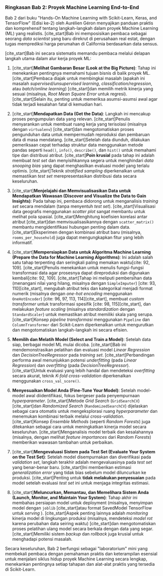 ### **Ringkasan Bab 2: Proyek Machine Learning End-to-End**

Bab 2 dari buku "Hands-On Machine Learning with Scikit-Learn, Keras, and TensorFlow" (Edisi ke-2) oleh Aurélien Géron menyajikan panduan praktis dan komprehensif tentang langkah-langkah dalam proyek Machine Learning (ML) yang realistis. [cite_start]Bab ini memposisikan pembaca sebagai seorang *data scientist* yang baru direkrut di perusahaan real estat, dengan tugas memprediksi harga perumahan di California berdasarkan data sensus.

[cite_start]Bab ini secara sistematis memandu pembaca melalui delapan langkah utama dalam alur kerja proyek ML:

1.  [cite_start]**Melihat Gambaran Besar (Look at the Big Picture)**: Tahap ini menekankan pentingnya memahami tujuan bisnis di balik proyek ML. [cite_start]Pembaca diajak untuk membingkai masalah (apakah ini masalah *supervised/unsupervised learning*, *classification/regression*, atau *batch/online learning*)  [cite_start]dan memilih metrik kinerja yang sesuai (misalnya, *Root Mean Square Error* untuk regresi). [cite_start]Selain itu, penting untuk memeriksa asumsi-asumsi awal agar tidak terjadi kesalahan fatal di kemudian hari.

2.  [cite_start]**Mendapatkan Data (Get the Data)**: Langkah ini mencakup proses pengumpulan data yang relevan. [cite_start]Penulis menyarankan untuk membuat ruang kerja yang terisolasi (misalnya dengan `virtualenv`)  [cite_start]dan mengotomatiskan proses pengunduhan data untuk mempermudah reproduksi dan pembaruan data di masa mendatang. [cite_start]Setelah data diunduh, dilakukan pemeriksaan cepat terhadap struktur data menggunakan metode pandas seperti `head()`, `info()`, `describe()`, dan `hist()` untuk memahami tipe dan distribusi atribut. [cite_start]**Poin krusial** pada tahap ini adalah membuat *test set* dan menyisihkannya segera untuk menghindari *data snooping bias* yang dapat menghasilkan evaluasi model yang terlalu optimis. [cite_start]Teknik *stratified sampling* diperkenalkan untuk memastikan *test set* merepresentasikan distribusi data secara keseluruhan.

3.  [cite_start]**Menjelajahi dan Memvisualisasikan Data untuk Mendapatkan Wawasan (Discover and Visualize the Data to Gain Insights)**: Pada tahap ini, pembaca didorong untuk menganalisis *training set* secara mendalam (tanpa menyentuh *test set*). [cite_start]Visualisasi data geografis menggunakan *scatter plot* sangat membantu untuk melihat pola spasial. [cite_start]Menghitung koefisien korelasi antar atribut  [cite_start]dan memvisualisasikannya dengan `scatter_matrix()` membantu mengidentifikasi hubungan penting dalam data. [cite_start]Eksperimen dengan kombinasi atribut baru (misalnya, `rooms_per_household`) juga dapat mengungkapkan fitur yang lebih informatif.

4.  [cite_start]**Mempersiapkan Data untuk Algoritma Machine Learning (Prepare the Data for Machine Learning Algorithms)**: Ini adalah salah satu tahap terpenting dan seringkali paling memakan waktu[cite: 92, 109]. [cite_start]Penulis menekankan untuk menulis fungsi-fungsi transformasi data agar prosesnya dapat direproduksi dan digunakan kembali[cite: 92, 109]. [cite_start]Tahap ini meliputi pembersihan data (menangani nilai yang hilang, misalnya dengan `SimpleImputer`) [cite: 93, 110][cite_start], mengubah atribut teks dan kategorikal menjadi format numerik (misalnya dengan *one-hot encoding* menggunakan `OneHotEncoder`) [cite: 96, 97, 113, 114][cite_start], membuat *custom transformer* untuk transformasi spesifik [cite: 98, 115][cite_start], dan melakukan *feature scaling* (misalnya *standardization* dengan `StandardScaler`) untuk memastikan atribut memiliki skala yang serupa. [cite_start]Konsep *pipeline transformasi* menggunakan `Pipeline` dan `ColumnTransformer` dari Scikit-Learn diperkenalkan untuk mengurutkan dan mengotomatiskan langkah-langkah ini secara efisien.

5.  **Memilih dan Melatih Model (Select and Train a Model)**: Setelah data siap, berbagai model ML mulai dicoba. [cite_start]Bab ini mendemonstrasikan pelatihan dan evaluasi model *Linear Regression* dan *DecisionTreeRegressor* pada *training set*. [cite_start]Perbandingan performa awal menunjukkan potensi *underfitting* (pada *Linear Regression*) dan *overfitting* (pada *DecisionTreeRegressor*). [cite_start]Untuk evaluasi yang lebih handal dan mendeteksi *overfitting* secara akurat, teknik *K-fold cross-validation* diperkenalkan menggunakan `cross_val_score()`.

6.  **Menyesuaikan Model Anda (Fine-Tune Your Model)**: Setelah model-model awal diidentifikasi, fokus bergeser pada penyempurnaan *hyperparameter*. [cite_start]Metode *Grid Search* (`GridSearchCV`)  [cite_start]dan *Randomized Search* (`RandomizedSearchCV`)  dijelaskan sebagai cara otomatis untuk mengeksplorasi ruang *hyperparameter* dan menemukan kombinasi terbaik melalui *cross-validation*. [cite_start]Konsep *Ensemble Methods* (seperti *Random Forests*) juga ditekankan sebagai cara untuk meningkatkan kinerja model secara keseluruhan. [cite_start]Menganalisis model terbaik dan kesalahannya (misalnya, dengan melihat *feature importances* dari *Random Forests*) memberikan wawasan tambahan untuk perbaikan.

7.  [cite_start]**Mengevaluasi Sistem pada Test Set (Evaluate Your System on the Test Set)**: Setelah model disempurnakan dan diverifikasi pada *validation set*, langkah terakhir adalah mengevaluasinya pada *test set* yang benar-benar baru. [cite_start]Ini memberikan estimasi *generalization error* yang tidak bias sebelum model diluncurkan ke produksi. [cite_start]Penting untuk **tidak melakukan penyesuaian** pada model setelah evaluasi *test set* ini untuk menjaga integritas estimasi.

8.  [cite_start]**Meluncurkan, Memantau, dan Memelihara Sistem Anda (Launch, Monitor, and Maintain Your System)**: Tahap akhir ini membahas persiapan model untuk deployment (misalnya, menyimpan model dengan `joblib`  [cite_start]atau format SavedModel TensorFlow untuk *serving* ). [cite_start]Aspek penting lainnya adalah *monitoring* kinerja model di lingkungan produksi (misalnya, mendeteksi *model rot* karena perubahan data seiring waktu)  [cite_start]dan mengotomatiskan proses pelatihan ulang model secara berkala dengan data yang segar. [cite_start]Memiliki sistem *backup* dan *rollback* juga krusial untuk menghadapi potensi masalah.

Secara keseluruhan, Bab 2 berfungsi sebagai "laboratorium" mini yang membekali pembaca dengan pemahaman praktis dan keterampilan esensial untuk menjalani siklus hidup proyek Machine Learning secara lengkap, menekankan pentingnya setiap tahapan dan alat-alat praktis yang tersedia di Scikit-Learn.
